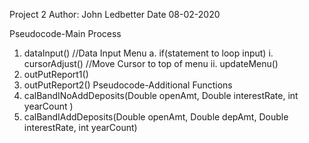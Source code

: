 Project 2
Author: John Ledbetter
Date 08-02-2020

Pseudocode-Main Process
1.	dataInput() //Data Input Menu
a.	if(statement to loop input)
i.	cursorAdjust() //Move Cursor to top of menu
ii.	updateMenu()
2.	outPutReport1()
3.	outPutReport2()
Pseudocode-Additional Functions
1.	calBandINoAddDeposits(Double openAmt, Double interestRate, int yearCount )
2.	calBandIAddDeposits(Double openAmt, Double depAmt, Double interestRate, int yearCount)
